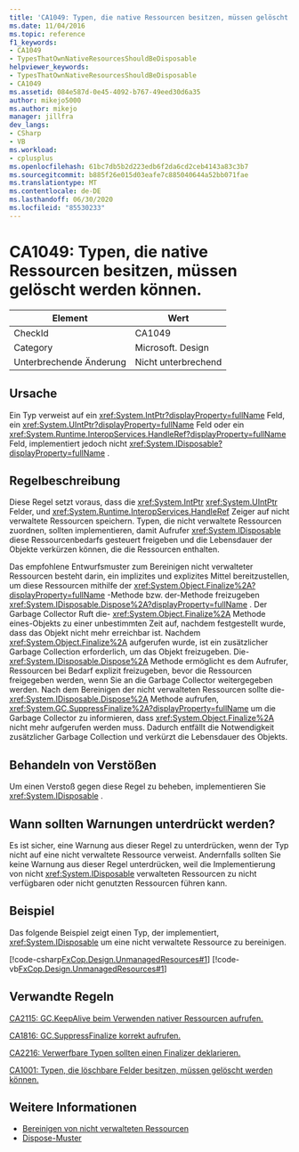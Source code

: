```yaml
---
title: 'CA1049: Typen, die native Ressourcen besitzen, müssen gelöscht werden können.'
ms.date: 11/04/2016
ms.topic: reference
f1_keywords:
- CA1049
- TypesThatOwnNativeResourcesShouldBeDisposable
helpviewer_keywords:
- TypesThatOwnNativeResourcesShouldBeDisposable
- CA1049
ms.assetid: 084e587d-0e45-4092-b767-49eed30d6a35
author: mikejo5000
ms.author: mikejo
manager: jillfra
dev_langs:
- CSharp
- VB
ms.workload:
- cplusplus
ms.openlocfilehash: 61bc7db5b2d223edb6f2da6cd2ceb4143a83c3b7
ms.sourcegitcommit: b885f26e015d03eafe7c885040644a52bb071fae
ms.translationtype: MT
ms.contentlocale: de-DE
ms.lasthandoff: 06/30/2020
ms.locfileid: "85530233"
---
```

# <a name="ca1049-types-that-own-native-resources-should-be-disposable"></a>CA1049: Typen, die native Ressourcen besitzen, müssen gelöscht werden können.

|Element|Wert|
|-|-|
|CheckId|CA1049|
|Category|Microsoft. Design|
|Unterbrechende Änderung|Nicht unterbrechend|

## <a name="cause"></a>Ursache

Ein Typ verweist auf ein <xref:System.IntPtr?displayProperty=fullName> Feld, ein <xref:System.UIntPtr?displayProperty=fullName> Feld oder ein <xref:System.Runtime.InteropServices.HandleRef?displayProperty=fullName> Feld, implementiert jedoch nicht <xref:System.IDisposable?displayProperty=fullName> .

## <a name="rule-description"></a>Regelbeschreibung

Diese Regel setzt voraus, dass die <xref:System.IntPtr> <xref:System.UIntPtr> Felder, und <xref:System.Runtime.InteropServices.HandleRef> Zeiger auf nicht verwaltete Ressourcen speichern. Typen, die nicht verwaltete Ressourcen zuordnen, sollten implementieren, damit Aufrufer <xref:System.IDisposable> diese Ressourcenbedarfs gesteuert freigeben und die Lebensdauer der Objekte verkürzen können, die die Ressourcen enthalten.

Das empfohlene Entwurfsmuster zum Bereinigen nicht verwalteter Ressourcen besteht darin, ein implizites und explizites Mittel bereitzustellen, um diese Ressourcen mithilfe der <xref:System.Object.Finalize%2A?displayProperty=fullName> -Methode bzw. der-Methode freizugeben <xref:System.IDisposable.Dispose%2A?displayProperty=fullName> . Der Garbage Collector Ruft die- <xref:System.Object.Finalize%2A> Methode eines-Objekts zu einer unbestimmten Zeit auf, nachdem festgestellt wurde, dass das Objekt nicht mehr erreichbar ist. Nachdem <xref:System.Object.Finalize%2A> aufgerufen wurde, ist ein zusätzlicher Garbage Collection erforderlich, um das Objekt freizugeben. Die- <xref:System.IDisposable.Dispose%2A> Methode ermöglicht es dem Aufrufer, Ressourcen bei Bedarf explizit freizugeben, bevor die Ressourcen freigegeben werden, wenn Sie an die Garbage Collector weitergegeben werden. Nach dem Bereinigen der nicht verwalteten Ressourcen sollte die- <xref:System.IDisposable.Dispose%2A> Methode aufrufen, <xref:System.GC.SuppressFinalize%2A?displayProperty=fullName> um die Garbage Collector zu informieren, dass <xref:System.Object.Finalize%2A> nicht mehr aufgerufen werden muss. Dadurch entfällt die Notwendigkeit zusätzlicher Garbage Collection und verkürzt die Lebensdauer des Objekts.

## <a name="how-to-fix-violations"></a>Behandeln von Verstößen
Um einen Verstoß gegen diese Regel zu beheben, implementieren Sie <xref:System.IDisposable> .

## <a name="when-to-suppress-warnings"></a>Wann sollten Warnungen unterdrückt werden?
Es ist sicher, eine Warnung aus dieser Regel zu unterdrücken, wenn der Typ nicht auf eine nicht verwaltete Ressource verweist. Andernfalls sollten Sie keine Warnung aus dieser Regel unterdrücken, weil die Implementierung von nicht <xref:System.IDisposable> verwalteten Ressourcen zu nicht verfügbaren oder nicht genutzten Ressourcen führen kann.

## <a name="example"></a>Beispiel
Das folgende Beispiel zeigt einen Typ, der implementiert, <xref:System.IDisposable> um eine nicht verwaltete Ressource zu bereinigen.

[!code-csharp[FxCop.Design.UnmanagedResources#1](../code-quality/codesnippet/CSharp/ca1049-types-that-own-native-resources-should-be-disposable_1.cs)]
[!code-vb[FxCop.Design.UnmanagedResources#1](../code-quality/codesnippet/VisualBasic/ca1049-types-that-own-native-resources-should-be-disposable_1.vb)]

## <a name="related-rules"></a>Verwandte Regeln
[CA2115: GC.KeepAlive beim Verwenden nativer Ressourcen aufrufen.](../code-quality/ca2115.md)

[CA1816: GC.SuppressFinalize korrekt aufrufen.](../code-quality/ca1816.md)

[CA2216: Verwerfbare Typen sollten einen Finalizer deklarieren.](../code-quality/ca2216.md)

[CA1001: Typen, die löschbare Felder besitzen, müssen gelöscht werden können.](../code-quality/ca1001.md)

## <a name="see-also"></a>Weitere Informationen

- [Bereinigen von nicht verwalteten Ressourcen](/dotnet/standard/garbage-collection/unmanaged)
- [Dispose-Muster](/dotnet/standard/design-guidelines/dispose-pattern)

